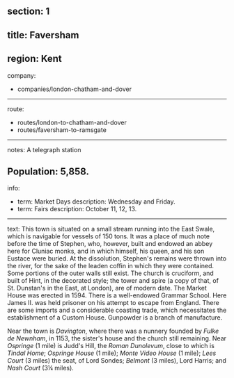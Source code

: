 section: 1
----
title: Faversham
----
region: Kent
----
company:
- companies/london-chatham-and-dover
----
route:
- routes/london-to-chatham-and-dover
- routes/faversham-to-ramsgate
----
notes: A telegraph station

Population: 5,858.
----
info:
- term: Market Days
  description: Wednesday and Friday.
- term: Fairs
  description: October 11, 12, 13.
----
text: This town is situated on a small stream running into the East Swale, which is navigable for vessels of 150 tons. It was a place of much note before the time of Stephen, who, however, built and endowed an abbey here for Cluniac monks, and in which himself, his queen, and his son Eustace were buried. At the dissolution, Stephen's remains were thrown into the river, for the sake of the leaden coffin in which they were contained. Some portions of the outer walls still exist. The church is cruciform, and built of Hint, in the decorated style; the tower and spire (a copy of that, of St. Dunstan's in the East, at London), are of modern date. The Market House was erected in 1594. There is a well-endowed Grammar School. Here James II. was held prisoner on his attempt to escape from England. There are some imports and a considerable coasting trade, which necessitates the establishment of a Custom House. Gunpowder is a branch of manufacture.

Near the town is *Davington*, where there was a nunnery founded by *Fulke de Newnham*, in 1153, the sister's house and the church still remaining. Near *Ospringe* (1 mile) is Judd's Hill, the *Roman Dunolevum*, close to which is *Tindal Home*; *Ospringe House* (1 mile); *Monte Video House* (1 mile); *Lees Court* (3 miles) the seat, of Lord Sondes; *Belmont* (3 miles), Lord Harris; and *Nash Court* (3¼ miles).
